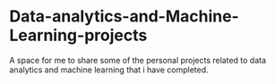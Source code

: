 # Data-analytics-and-Machine-Learning-projects
A space for me to share some of the personal projects related to data analytics and machine learning that i have completed. 
